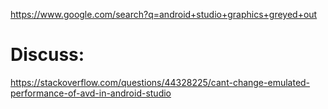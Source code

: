 https://www.google.com/search?q=android+studio+graphics+greyed+out

# Discuss:
https://stackoverflow.com/questions/44328225/cant-change-emulated-performance-of-avd-in-android-studio
